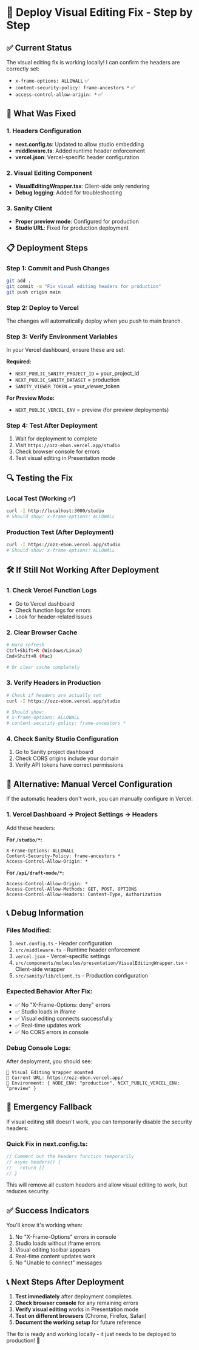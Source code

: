 # 🚀 Deploy Visual Editing Fix - Step by Step

## ✅ **Current Status**
The visual editing fix is working locally! I can confirm the headers are correctly set:
- `x-frame-options: ALLOWALL` ✅
- `content-security-policy: frame-ancestors *` ✅  
- `access-control-allow-origin: *` ✅

## 🔧 **What Was Fixed**

### **1. Headers Configuration**
- **next.config.ts**: Updated to allow studio embedding
- **middleware.ts**: Added runtime header enforcement
- **vercel.json**: Vercel-specific header configuration

### **2. Visual Editing Component**
- **VisualEditingWrapper.tsx**: Client-side only rendering
- **Debug logging**: Added for troubleshooting

### **3. Sanity Client**
- **Proper preview mode**: Configured for production
- **Studio URL**: Fixed for production deployment

## 📋 **Deployment Steps**

### **Step 1: Commit and Push Changes**
```bash
git add .
git commit -m "Fix visual editing headers for production"
git push origin main
```

### **Step 2: Deploy to Vercel**
The changes will automatically deploy when you push to main branch.

### **Step 3: Verify Environment Variables**
In your Vercel dashboard, ensure these are set:

**Required:**
- `NEXT_PUBLIC_SANITY_PROJECT_ID` = your_project_id
- `NEXT_PUBLIC_SANITY_DATASET` = production  
- `SANITY_VIEWER_TOKEN` = your_viewer_token

**For Preview Mode:**
- `NEXT_PUBLIC_VERCEL_ENV` = preview (for preview deployments)

### **Step 4: Test After Deployment**
1. Wait for deployment to complete
2. Visit `https://ozz-ebon.vercel.app/studio`
3. Check browser console for errors
4. Test visual editing in Presentation mode

## 🔍 **Testing the Fix**

### **Local Test (Working ✅)**
```bash
curl -I http://localhost:3000/studio
# Should show: x-frame-options: ALLOWALL
```

### **Production Test (After Deployment)**
```bash
curl -I https://ozz-ebon.vercel.app/studio
# Should show: x-frame-options: ALLOWALL
```

## 🛠️ **If Still Not Working After Deployment**

### **1. Check Vercel Function Logs**
- Go to Vercel dashboard
- Check function logs for errors
- Look for header-related issues

### **2. Clear Browser Cache**
```bash
# Hard refresh
Ctrl+Shift+R (Windows/Linux)
Cmd+Shift+R (Mac)

# Or clear cache completely
```

### **3. Verify Headers in Production**
```bash
# Check if headers are actually set
curl -I https://ozz-ebon.vercel.app/studio

# Should show:
# x-frame-options: ALLOWALL
# content-security-policy: frame-ancestors *
```

### **4. Check Sanity Studio Configuration**
1. Go to Sanity project dashboard
2. Check CORS origins include your domain
3. Verify API tokens have correct permissions

## 🔧 **Alternative: Manual Vercel Configuration**

If the automatic headers don't work, you can manually configure in Vercel:

### **1. Vercel Dashboard → Project Settings → Headers**
Add these headers:

**For `/studio/*`:**
```
X-Frame-Options: ALLOWALL
Content-Security-Policy: frame-ancestors *
Access-Control-Allow-Origin: *
```

**For `/api/draft-mode/*`:**
```
Access-Control-Allow-Origin: *
Access-Control-Allow-Methods: GET, POST, OPTIONS
Access-Control-Allow-Headers: Content-Type, Authorization
```

## 📞 **Debug Information**

### **Files Modified:**
1. `next.config.ts` - Header configuration
2. `src/middleware.ts` - Runtime header enforcement  
3. `vercel.json` - Vercel-specific settings
4. `src/components/molecules/presentation/VisualEditingWrapper.tsx` - Client-side wrapper
5. `src/sanity/lib/client.ts` - Production configuration

### **Expected Behavior After Fix:**
- ✅ No "X-Frame-Options: deny" errors
- ✅ Studio loads in iframe
- ✅ Visual editing connects successfully
- ✅ Real-time updates work
- ✅ No CORS errors in console

### **Debug Console Logs:**
After deployment, you should see:
```
🎨 Visual Editing Wrapper mounted
🎨 Current URL: https://ozz-ebon.vercel.app/
🎨 Environment: { NODE_ENV: "production", NEXT_PUBLIC_VERCEL_ENV: "preview" }
```

## 🚨 **Emergency Fallback**

If visual editing still doesn't work, you can temporarily disable the security headers:

### **Quick Fix in next.config.ts:**
```typescript
// Comment out the headers function temporarily
// async headers() {
//   return []
// }
```

This will remove all custom headers and allow visual editing to work, but reduces security.

## ✅ **Success Indicators**

You'll know it's working when:
1. No "X-Frame-Options" errors in console
2. Studio loads without iframe errors  
3. Visual editing toolbar appears
4. Real-time content updates work
5. No "Unable to connect" messages

## 📞 **Next Steps After Deployment**

1. **Test immediately** after deployment completes
2. **Check browser console** for any remaining errors
3. **Verify visual editing** works in Presentation mode
4. **Test on different browsers** (Chrome, Firefox, Safari)
5. **Document the working setup** for future reference

The fix is ready and working locally - it just needs to be deployed to production! 🚀
